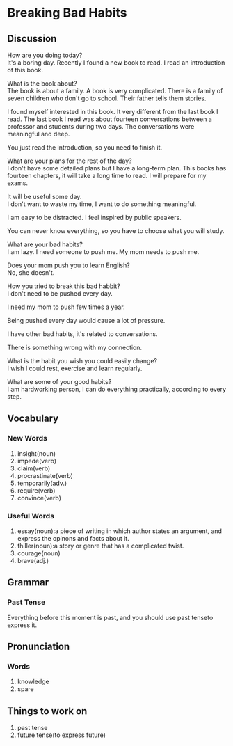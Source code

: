 # Breaking Bad Habits
## Discussion
How are you doing today?  
It's a boring day. Recently I found a new book to read. I read an introduction of this book.   

What is the book about?  
The book is about a family. A book is very complicated. There is a family of seven children who don't go to school. Their father tells them stories.  

I found myself interested in this book. It very different from the last book I read. The last book I read was about fourteen conversations between a professor and students during two days. The conversations were meaningful and deep.  

You just read the introduction, so you need to finish it.  

What are your plans for the rest of the day?  
I don't have some detailed plans but I have a long-term plan. This books has fourteen chapters, it will take a long time to read. I will prepare for my exams.   

It will be useful some day.  
I don't want to waste my time, I want to do something meaningful.  

I am easy to be distracted. I feel inspired by public speakers.  

You can never know everything, so you have to choose what you will study.  

What are your bad habits?  
I am lazy. I need someone to push me. My mom needs to push me.     

Does your mom push you to learn English?  
No, she doesn't.  

How you tried to break this bad habbit?  
I don't need to be pushed every day.  

I need my mom to push few times a year.  

Being pushed every day would cause a lot of pressure.  

I have other bad habits, it's related to conversations.  

There is something wrong with my connection.  

What is the habit you wish you could easily change?  
I wish I could rest, exercise and learn regularly.  

What are some of your good habits?  
I am hardworking person, I can do everything practically, according to every step.  

## Vocabulary
### New Words
1. insight(noun)
1. impede(verb)
1. claim(verb)
1. procrastinate(verb)
1. temporarily(adv.)
1. require(verb)
1. convince(verb)

### Useful Words
1. essay(noun):a piece of writing in which author states an argument, and express the opinons and facts about it.
1. thiller(noun):a story or genre that has a complicated twist.
1. courage(noun)
1. brave(adj.)

## Grammar
### Past Tense
Everything before this moment is past, and you should use past tenseto express it.  

## Pronunciation
### Words
1. knowledge
1. spare 

## Things to work on
1. past tense
1. future tense(to express future)
